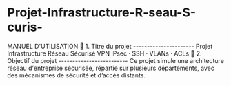 # Projet-Infrastructure-R-seau-S-curis-
MANUEL D'UTILISATION  📌 1. Titre du projet ---------------------- Projet Infrastructure Réseau Sécurisé VPN IPsec · SSH · VLANs · ACLs  🎯 2. Objectif du projet -------------------------  Ce projet simule une architecture réseau d'entreprise sécurisée, répartie sur plusieurs départements, avec des mécanismes de sécurité et d’accès distants.
